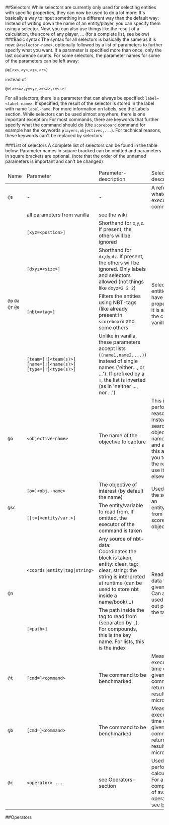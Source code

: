 ##Selectors
While selectors are currently only used for selecting entities with specific properties, they can now be used to do a lot more: It's basically a way to input something in a different way than the default way: Instead of writing down the name of an entity/player, you can specify them using a selector. Now, you can also use things like the result of a calculation, the score of any player, ... (for a complete list, see below)
###Basic syntax
The syntax for all selectors is basically the same as it is now: `@<selector-name>`, optionally followed by a list of parameters to further specify what you want. If a parameter is specified more than once, only the last occurence counts. For some selectors, the parameter names for some of the parameters can be left away:
```
@e[<x>,<y>,<z>,<r>]
```
instead of
```
@e[x=<x>,y=<y>,z=<z>,r=<r>]
```

For all selectors, there is a parameter that can always be specified: `label=<label-name>`. If specified, the result of the selector is stored in the label with name `label-name`. For more information on labels, see the Labels section.
While selectors can be used almost anywhere, there is one important exception: For most commands, there are keywords that further specify what the command should do (the `scoreboard` command for example has the keywords `players,objectives,...`). For technical reasons, these keywords can't be replaced by selectors.

###List of selectors
A complete list of selectors can be found in the table below. Parameter names in square bracked can be omitted and parameters in square brackets are optional. (note that the order of the unnamed parameters is important and can't be changed)

<table>
<thead>
<tr>
    <td align="center">Name</td>
    <td width="180em">Parameter</td>
    <td>Parameter-description</td>
    <td>Selector-description</td>
</tr>
</thead>
<tr>
    <td><code>@s</code></td>
    <td>-</td>
    <td>-</td>
    <td>A reference to whatever is executing the command</td>
</tr>
<tr>
    <td rowspan="5"><code>@p</code>
    <code>@a</code>
    <code>@r</code>
    <code>@e</code></td>
    <td>all parameters from vanilla</td>
    <td>see the wiki</td>
    <td rowspan="5">Selects entities that have specific properties (as it is already the c[ase in vanilla)</td>
</tr>
<tr>
    <td><code>[xyz=&lt;postion&gt;]</code></td>
    <td>Shorthand for <code>x</code>,<code>y</code>,<code>z</code>. If present, the others will be ignored
</tr>
<tr>
    <td><code>[dxyz=&lt;size&gt;]</code></td>
    <td>Shorthand for <code>dx</code>,<code>dy</code>,<code>dz</code>. If present, the others will be ignored. Only labels and selectors allowed (not things like <code>dxyz=2 2 2</code>)
</tr>
<tr>
    <td><code>[nbt=&lt;tag&gt;]</code></td>
    <td>Filters the entities using NBT-tags (like already present in <code>scoreboard</code> and some others
</tr>
<tr>
    <td><code>[team=[!]&lt;team(s)&gt;]</code><br/>
    <code>[name=[!]&lt;name(s)&gt;]</code><br/>
    <code>[type=[!]&lt;type(s)&gt;]</code></td>
    <td>Unlike in vanilla, these parameters accept lists (<code>(name1,name2,...)</code>) instead of single names ('either..., or ...'). If prefixed by a <code>!</code>, the list is inverted (as in 'neither ..., nor ...')</td>
</tr>
<tr>
    <td><code>@o</code></td>
    <td><code>&lt;objective-name&gt;</code></td>
    <td>The name of the objective to capture</td>
    <td>This is just for performance-reasons: Instead of searching the objective by name again and again, this allows you to label the result and use it elsewhere</td>
</tr>
<tr>
    <td rowspan="2"><code>@sc</code></td>
    <td><code>[o=]&lt;obj.-name&gt;</code>
    <td>The objective of interest (by default the name)</td>
    <td rowspan="2">Used to query the score of an entity/variable from a scoreboard objective</td>
</tr>
<tr>
    <td><code>[[t=]&lt;entity/var.&gt;]</code></td>
    <td>The entity/variable to read from. If omitted, the executor of the command is taken</td>
</tr>
<tr>
    <td rowspan="2"><code>@n</code></td>
    <td><code>&lt;coords|entity|tag|string&gt;</code></td>
    <td>Any source of nbt-data: Coordinates:the block is taken, entity: clear, tag: clear, string: the string is interpreted at runtime (can be used to store nbt inside a name/book/...)</td>
    <td rowspan="2">Reads nbt-data from the given source. Can also be used to read out parts of the tag</td>
</tr>
<tr>
    <td><code>[&lt;path&gt;]</code></td>
    <td>The path inside the tag to read from (separated by <code>.</code>). For compounds, this is the key name. For lists, this is the index</td>
</tr>
<tr>
    <td><code>@t</code></td>
    <td><code>[cmd=]&lt;command&gt;</code></td>
    <td>The command to be benchmarked</td>
    <td>Measures the execution time of a given command and returns the result in microseconds</td>
</tr>
<tr>
    <td><code>@b</code></td>
    <td><code>[cmd=]&lt;command&gt;</code></td>
    <td>The command to be benchmarked</td>
    <td>Measures the execution time of a given command and returns the result in microseconds</td>
</tr>
<tr>
    <td><code>@c</code></td>
    <td><code>&lt;operator&gt; ...</code></td>
    <td>see Operators-section</td>
    <td>Used to perform calculations. For a complete list of available operators, see <a href="#operators">below</a></td>
</tr>
</table>

##Operators
